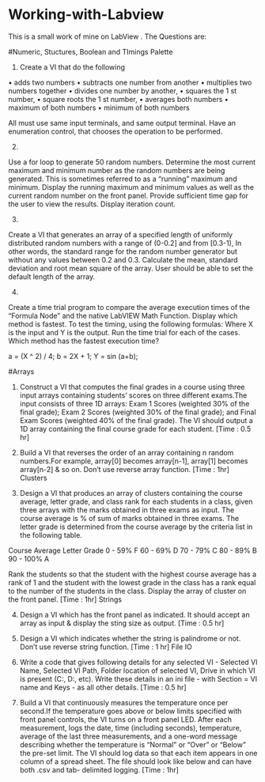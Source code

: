 # Working-with-Labview
This is a small work of mine on LabView .
The Questions are:

#Numeric, Stuctures, Boolean and TImings Palette

1) Create a VI that do the following

• adds two numbers
• subtracts one number from another
• multiplies two numbers together
• divides one number by another,
• squares the 1 st number,
• square roots the 1 st number,
• averages both numbers
• maximum of both numbers
• minimum of both numbers

All must use same input terminals, and same output terminal. Have an enumeration
control, that chooses the operation to be performed.

2)

Use a for loop to generate 50 random numbers. Determine the most current maximum and
minimum number as the random numbers are being generated. This is sometimes referred
to as a “running” maximum and minimum. Display the running maximum and minimum
values as well as the current random number on the front panel. Provide sufficient time gap
for the user to view the results. Display iteration count.

3)

Create a VI that generates an array of a specified length of uniformly distributed random
numbers with a range of (0-0.2] and from [0.3-1), In other words, the standard range for the
random number generator but without any values between 0.2 and 0.3. Calculate the
mean, standard deviation and root mean square of the array. User should be able to set the
default length of the array.

4)

Create a time trial program to compare the average execution times of the “Formula Node”
and the native LabVIEW Math Function. Display which method is fastest. To test the timing,
using the following formulas:
Where X is the input and Y is the output. Run the time trial for each of the
cases. Which method has the fastest execution time?

a = (X ^ 2) / 4;
b = 2X + 1;
Y = sin (a+b);



#Arrays

1. Construct a VI that computes the final grades in a course using three input arrays
containing students’ scores on three different exams.The input consists of three 1D
arrays: Exam 1 Scores (weighted 30% of the final grade); Exam 2 Scores (weighted
30% of the final grade); and Final Exam Scores (weighted 40% of the final grade). The
VI should output a 1D array containing the final course grade for each student. [Time
: 0.5 hr]

2. Build a VI that reverses the order of an array containing n random numbers.For
example, array[0] becomes array[n-1], array[1] becomes array[n-2] &amp; so on. Don’t
use reverse array function. [Time : 1hr]
Clusters

3. Design a VI that produces an array of clusters containing the course average, letter
grade, and class rank for each students in a class, given three arrays with the marks
obtained in three exams as input. The course average is % of sum of marks obtained
in three exams. The letter grade is determined from the course average by the
criteria list in the following table.

Course Average Letter Grade
0 - 59% F
60 - 69% D
70 - 79% C
80 - 89% B
90 - 100% A

Rank the students so that the student with the highest course average has a rank of
1 and the student with the lowest grade in the class has a rank equal to the number
of the students in the class. Display the array of cluster on the front panel. [Time :
1hr]
Strings

4. Design a VI which has the front panel as indicated. It should accept an array as input
&amp; display the sting size as output. [Time : 0.5 hr]

5. Design a VI which indicates whether the string is palindrome or not. Don’t use
reverse string function. [Time : 1 hr]
File IO

6. Write a code that gives following details for any selected VI - Selected VI Name, Selected
VI Path, Folder location of selected VI, Drive in which VI is present (C:\, D:\, etc). Write these
details in an ini file - with Section = VI name and Keys - as all other details. [Time : 0.5 hr]

7. Build a VI that continuously measures the temperature once per second.If the
temperature goes above or below limits specified with front panel controls, the VI
turns on a front panel LED. After each measurement, logs the date, time (including
seconds), temperature, average of the last three measurements, and a one-word
message describing whether the temperature is “Normal” or “Over” or “Below” the
pre-set limit. The VI should log data so that each item appears in one column of a
spread sheet. The file should look like below and can have both .csv and tab-
delimited logging. [Time : 1hr]
